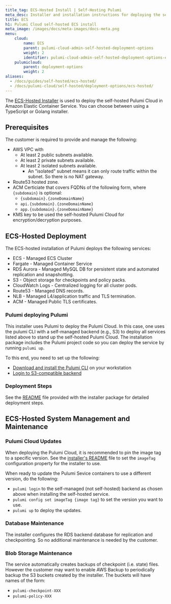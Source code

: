 ```yaml
---
title_tag: ECS-Hosted Install | Self-Hosting Pulumi
meta_desc: Installer and installation instructions for deploying the self-hosted Pulumi Cloud in ECS.
title: ECS
h1: Pulumi Cloud self-hosted ECS install
meta_image: /images/docs/meta-images/docs-meta.png
menu:
    cloud:
        name: ECS
        parent: pulumi-cloud-admin-self-hosted-deployment-options
        weight: 2
        identifier: pulumi-cloud-admin-self-hosted-deployment-options-ecs
    pulumicloud:
        parent: deployment-options
        weight: 2
aliases:
  - /docs/guides/self-hosted/ecs-hosted/
  - /docs/pulumi-cloud/self-hosted/deployment-options/ecs-hosted/
---
```


The [ECS-Hosted Installer](https://github.com/pulumi/pulumi-self-hosted-installers/tree/master/ecs-hosted) is used to deploy the self-hosted Pulumi Cloud in Amazon Elastic Container Service. You can choose between using a TypeScript or Golang installer.

## Prerequisites

The customer is required to provide and manage the following:

* AWS VPC with
  * At least 2 public subnets available.
  * At least 2 private subnets available.
  * At least 2 isolated subnets available.
    * An "isolated" subnet means it can only route traffic within the subnet. So there is no NAT gateway.
* Route53 hosted zone.
* ACM Certiciate that covers FQDNs of the following form, where `{subdomain}` is optional:
  * `{subdomain}.{zoneDomainName}`
  * `api.{subdomain}.{zoneDomainName}`
  * `app.{subdomain}.{zoneDomainName}`
* KMS key to be used the self-hosted Pulumi Cloud for encryption/decryption purposes.

## ECS-Hosted Deployment

The ECS-hosted installation of Pulumi deploys the following services:

* ECS - Managed ECS Cluster
* Fargate - Managed Container Service
* RDS Aurora - Managed MySQL DB for persistent state and automated replication and snapshotting.
* S3 - Object storage for checkpoints and policy packs.
* CloudWatch Logs - Centralized logging for all cluster pods.
* Route53 - Managed DNS records.
* NLB - Managed L4/application traffic and TLS termination.
* ACM - Managed Public TLS certificates.

### Pulumi deploying Pulumi

This installer uses Pulumi to deploy the Pulumi Cloud. In this case, one uses the pulumi CLI with a self-managed backend (e.g., S3) to deploy all services listed above to stand up the self-hosted Pulumi Cloud. The installation package includes the Pulumi project code so you can deploy the service by running `pulumi up`.

To this end, you need to set up the following:

* [Download and install the Pulumi CLI](/docs/install/) on your workstation
* [Login to S3-compatible backend](/docs/concepts/state#aws-s3)

### Deployment Steps

See the [README](https://github.com/pulumi/pulumi-self-hosted-installers/tree/master/ecs-hosted) file provided with the installer package for detailed deployment steps.

## ECS-Hosted System Management and Maintenance

### Pulumi Cloud Updates

When deploying the Pulumi Cloud, it is recommended to pin the image tag to a specific version. See the [installer's README](https://github.com/pulumi/pulumi-self-hosted-installers/tree/master/ecs-hosted) file to set the `imageTag` configuration property for the installer to use.

When ready to update the Pulumi Sevice containers to use a different version, do the following:

* `pulumi login` to the self-managed (not self-hosted) backend as chosen above when installing the self-hosted service.
* `pulumi config set imageTag {image tag}` to set the version you want to use.
* `pulumi up` to deploy the updates.

### Database Maintenance

The installer configures the RDS backend database for replication and checkpointing. So no additional maintenance is needed by the customer.

### Blob Storage Maintenance

The service automatically creates backups of checkpoint (i.e. state) files. However the customer may want to enable AWS Backup to periodically backup the S3 buckets created by the installer.
The buckets will have names of the form:

* `pulumi-checkpoint-XXX`
* `pulumi-policy-XXX`
